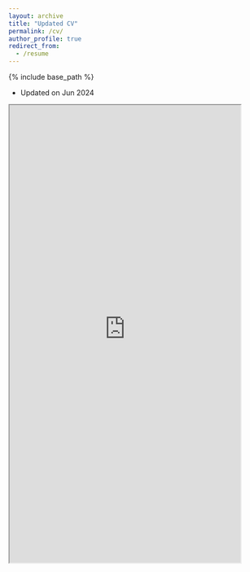 ```yaml
---
layout: archive
title: "Updated CV"
permalink: /cv/
author_profile: true
redirect_from:
  - /resume
---
```


{% include base_path %}


* Updated on Jun 2024
  
<iframe src="https://truongtuongthinh.github.io/files/CV20240616.pdf" width="90%" height="900px">
    <p>Your browser does not support iframes.</p>
</iframe>
  
